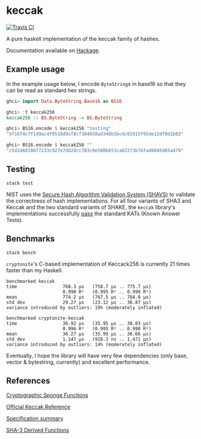 # keccak

[![Travis
CI](https://img.shields.io/travis/aupiff/keccak.svg?label=Travis%20CI)](https://travis-ci.org/aupiff/keccak)

A pure haskell implementation of the keccak family of hashes.

Documentation available on
[Hackage](http://hackage.haskell.org/package/keccak).

## Example usage

In the example usage below, I encode `ByteString`s in base16 so that they
can be read as standard hex strings.

```haskell
ghci> import Data.ByteString.Base16 as BS16

ghci> :t keccak256
keccak256 :: BS.ByteString -> BS.ByteString

ghci> BS16.encode $ keccak256 "testing"
"5f16f4c7f149ac4f9510d9cf8cf384038ad348b3bcdc01915f95de12df9d1b02"

ghci> BS16.encode $ keccak256 ""
"c5d2460186f7233c927e7db2dcc703c0e500b653ca82273b7bfad8045d85a470"
```

## Testing

```
stack test
```

NIST uses the [Secure Hash Algorithm Validation System
(SHAVS)](https://csrc.nist.gov/CSRC/media//Projects/Cryptographic-Algorithm-Validation-Program/documents/shs/SHAVS.pdf)
to validate the correctness of hash implementations. For all four variants of
SHA3 and Keccak and the two standard variants of SHAKE, the `keccak` library's
implementations successfully
[pass](https://github.com/aupiff/keccak/blob/master/test/Spec.hs) the standard
KATs (Known Answer Tests).

## Benchmarks

```
stack bench
```

`cryptonite`'s C-based implementation of Keccack256 is currently 21 times faster
than my Haskell.

```
benchmarked keccak
time                 768.3 μs   (758.7 μs .. 775.7 μs)
                     0.998 R²   (0.995 R² .. 0.999 R²)
mean                 774.2 μs   (767.5 μs .. 784.0 μs)
std dev              29.27 μs   (23.12 μs .. 36.87 μs)
variance introduced by outliers: 19% (moderately inflated)

benchmarked cryptonite-keccak
time                 36.92 μs   (35.95 μs .. 38.03 μs)
                     0.996 R²   (0.995 R² .. 0.998 R²)
mean                 36.27 μs   (35.99 μs .. 36.66 μs)
std dev              1.147 μs   (918.3 ns .. 1.471 μs)
variance introduced by outliers: 14% (moderately inflated)
```

Eventually, I hope the library will have very few dependencies (only base,
vector & bytestring, currently) and excellent performance.

## References

[Cryptographic Sponge Functions](https://keccak.team/files/CSF-0.1.pdf)

[Official Keccak Reference](https://keccak.team/files/Keccak-reference-3.0.pdf)

[Specification summary](https://keccak.team/keccak_specs_summary.html)

[SHA-3 Derived Functions](https://nvlpubs.nist.gov/nistpubs/SpecialPublications/NIST.SP.800-185.pdf)
